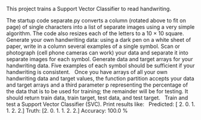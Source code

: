 This project trains a Support Vector Classifier to read handwriting. 

The startup code separate.py converts a column (rotated above to fit on page) of single characters into a list of separate images using a very simple algorithm. The code also resizes each of the letters to a 10 × 10 square.  
Generate your own handwriting data: using a dark pen on a white sheet of paper, write in a column several examples of a single symbol. Scan or photograph (cell phone cameras can work) your data and separate it into separate images for each symbol. Generate data and target arrays for your handwriting data. Five examples of each symbol should be sufficient if your handwriting is consistent.  
Once you have arrays of all your own handwriting data and target values, the function partition accepts your data and target arrays and a third parameter p representing the percentage of the data that is to be used for training; the remainder will be for testing. It should return train data, train target, test data, and test target.  
Train and test a Support Vector Classifier (SVC).
Print results like:      	Predicted: [ 2. 0. 1. 1. 2. 2.]
	Truth: [2. 0. 1. 1. 2. 2.]
	Accuracy:  100.0 %

